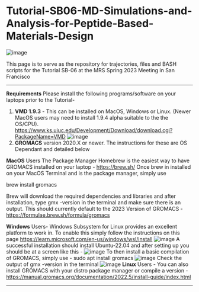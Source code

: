 # Tutorial-SB06-MD-Simulations-and-Analysis-for-Peptide-Based-Materials-Design
![image](https://user-images.githubusercontent.com/130017040/230253089-313bf329-6b32-4906-b016-77a360605fd9.png)

This page is to serve as the repository for trajectories, files and BASH scripts for the Tutorial SB-06 at the MRS Spring 2023 Meeting in San Francisco
_________________________________________________________________________________________________________________________________________________________________________
**Requirements**
Please install the following programs/software on your laptops prior to the Tutorial-
1. **VMD 1.9.3** - This can be installed on MacOS, Windows or Linux. (Newer MacOS users may need to install 1.9.4 alpha suitable to the the OS/CPU). https://www.ks.uiuc.edu/Development/Download/download.cgi?PackageName=VMD
![image](https://user-images.githubusercontent.com/130017040/230256427-bb38ff1e-71b0-4b67-872a-f7c4f793652d.png)
2. **GROMACS** version 2020.X or newer. The instructions for these are OS Dependant and detailed below

  **MacOS** Users
  The Package Manager Homebrew is the easiest way to have GROMACS installed on your laptop - https://brew.sh/
  Once brew in installed on your MacOS Terminal and is the package manager, simply use 
  
  brew install gromacs
  
  Brew will download the required dependencies and libraries and after installation, type gmx -version in the terminal and make sure there is an output.
  This should currently default to the 2023 Version of GROMACS - https://formulae.brew.sh/formula/gromacs
  
  **Windows** Users-
  Windows Subsystem for Linux provides an excellent platform to work in. To enable this simply follow the instructions on this page https://learn.microsoft.com/en-us/windows/wsl/install
  ![image](https://user-images.githubusercontent.com/130017040/230258348-7f5078ad-e683-46bb-ba56-cd9f9e271954.png)
A successful installation should install Ubuntu-22.04 and after setting up you should be at a screen like this -
![image](https://user-images.githubusercontent.com/130017040/230258755-5ee96abb-5fa4-4406-9ad9-2ad0b47865b6.png)
To then install a basic compilation of GROMACS, simply use - sudo apt install gromacs
![image](https://user-images.githubusercontent.com/130017040/230259678-4dde0d73-2c60-4283-9b5b-b5bf5d669450.png)
Check the output of gmx -version in the terminal
![image](https://user-images.githubusercontent.com/130017040/230259861-eb45445d-e0f6-448d-91c8-46fbfa0df59b.png)
**Linux** Users - You can also install GROMACS with your distro package manager or compile a version - https://manual.gromacs.org/documentation/2022.5/install-guide/index.html
_________________________________________________________________________________________________________________________________________________________________________
